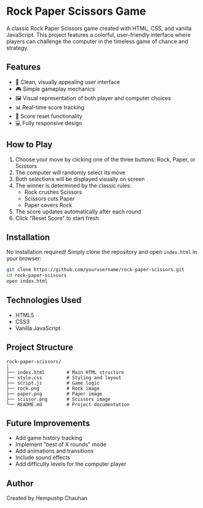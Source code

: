 # Rock Paper Scissors Game

A classic Rock Paper Scissors game created with HTML, CSS, and vanilla JavaScript. This project features a colorful, user-friendly interface where players can challenge the computer in the timeless game of chance and strategy.

## Features

- 👊 Clean, visually appealing user interface
- 🎮 Simple gameplay mechanics
- 🖼️ Visual representation of both player and computer choices
- 📊 Real-time score tracking
- 🔄 Score reset functionality
- 💻 Fully responsive design

## How to Play

1. Choose your move by clicking one of the three buttons: Rock, Paper, or Scissors
2. The computer will randomly select its move
3. Both selections will be displayed visually on screen
4. The winner is determined by the classic rules:
   - Rock crushes Scissors
   - Scissors cuts Paper
   - Paper covers Rock
5. The score updates automatically after each round
6. Click "Reset Score" to start fresh

## Installation

No installation required! Simply clone the repository and open `index.html` in your browser:

```bash
git clone https://github.com/yourusername/rock-paper-scissors.git
cd rock-paper-scissors
open index.html
```

## Technologies Used

- HTML5
- CSS3
- Vanilla JavaScript

## Project Structure

```
rock-paper-scissors/
│
├── index.html        # Main HTML structure
├── style.css         # Styling and layout
├── script.js         # Game logic
├── rock.png          # Rock image
├── paper.png         # Paper image
├── scissor.png       # Scissors image
└── README.md         # Project documentation
```

## Future Improvements

- Add game history tracking
- Implement "best of X rounds" mode
- Add animations and transitions
- Include sound effects
- Add difficulty levels for the computer player

## Author

Created by Hempushp Chauhan